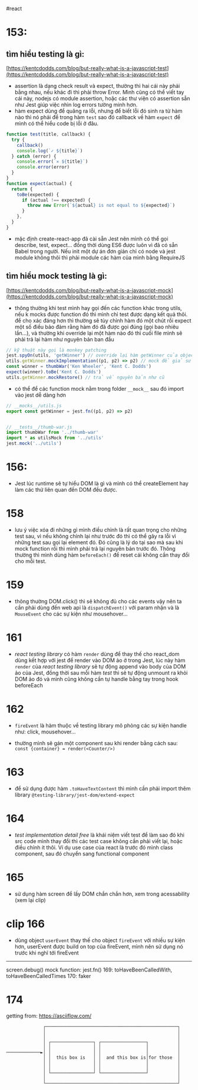 #react 

# 153: 

## tìm hiểu testing là gì: 

[https://kentcdodds.com/blog/but-really-what-is-a-javascript-test](https://kentcdodds.com/blog/but-really-what-is-a-javascript-test)

  - assertion là dạng check result và expect, thường thì hai cái này phải bằng nhau, nếu khác đi thì phải throw Error. Mình cũng có thể viết tay cái này, nodejs có module assertion, hoặc các thư viện có assertion sẵn như Jest giúp việc nhìn log errors tường minh hơn.
  - hàm expect dùng để quăng ra lỗi, nhưng để biết lỗi đó sinh ra từ hàm nào thì nó phải để trong hàm `test` sao đó callback về hàm `expect` để mình có thể hiểu code bị lỗi ở đâu. 

  ```javascript
  function test(title, callback) {
    try {
      callback()
      console.log(`✓ ${title}`)
    } catch (error) {
      console.error(`✕ ${title}`)
      console.error(error)
    }
  }
  function expect(actual) {
    return {
      toBe(expected) {
        if (actual !== expected) {
          throw new Error(`${actual} is not equal to ${expected}`)
        }
      },
    }
  }
  ```

  - mặc định create-react-app đã cài sẵn Jest nên mình có thể gọi describe, test, expect... đồng thời dùng ES6 được luôn vì đã có sẵn Babel trong người. Nếu init một dự án đơn giản chỉ có node và jest module không thôi thì phải module các hàm của mình bằng RequireJS

## tìm hiểu mock testing là gì: 

[https://kentcdodds.com/blog/but-really-what-is-a-javascript-mock](https://kentcdodds.com/blog/but-really-what-is-a-javascript-mock)

- thông thường khi test mình hay gọi đến các function khác trong utils, nếu k mocks được function đó thì mình chỉ test được dạng kết quả thôi. để cho xác đáng hơn thì thường sẽ tùy chỉnh hàm đó một chút rồi expect một số điều bảo đảm rằng hàm đó đã được gọi đúng (gọi bao nhiêu lần...), và thường khi override lại một hàm nào đó thì cuối file mình sẽ phải trả lại hàm như nguyên bản ban đầu

```javascript
// kỹ thuật này gọi là monkey patching
jest.spyOn(utils, 'getWinner') // override lại hàm getWinner của object utils
utils.getWinner.mockImplementation((p1, p2) => p2) // mock để giả sử rằng người chiến thắng là p2
const winner = thumbWar('Ken Wheeler', 'Kent C. Dodds')
expect(winner).toBe('Kent C. Dodds')
utils.getWinner.mockRestore() // trả về nguyên bản như cũ
```

- có thể để các function mock nằm trong folder `__mock__` sau đó import vào jest dễ dàng hơn

```javascript
// __mocks__/utils.js
export const getWinner = jest.fn((p1, p2) => p2)


// __tests__/thumb-war.js
import thumbWar from '../thumb-war'
import * as utilsMock from '../utils'
jest.mock('../utils')
```

# 156: 

- Jest lúc runtime sẽ tự hiểu DOM là gì và mình có thể createElement hay làm các thứ liên quan đến DOM đều được.

# 158

- lưu ý việc xóa đi những gì mình điều chỉnh là rất quan trọng cho những test sau, vì nếu không chỉnh lại như trước đó thì có thể gây ra lỗi vì những test sau gọi lại element đó. Đó cũng là lý do tại sao mà sau khi mock function rồi thì mình phải trả lại nguyên bản trước đó. Thông thường thì mình dùng hàm `beforeEach()` để reset cái không cần thay đổi cho mỗi test.

# 159

- thông thường DOM.click() thì sẽ không đủ cho các events vậy nên ta cần phải dùng đến web api là `dispatchEvent()` với param nhận và là `MouseEvent` cho các sự kiện như mousehover...

# 161

- _react testing library_ có hàm `render` dùng để thay thế cho react_dom dùng kết hợp với jest để render vào DOM ảo ở trong Jest, lúc này hàm `render` của _react testing library_ sẽ tự động append vào body của DOM ảo của Jest, đồng thời sau mỗi hàm _test_ thì sẽ tự động unmount ra khỏi DOM ảo đó và mình cũng không cần tự handle bằng tay trong hook beforeEach

# 162

- `fireEvent` là hàm thuộc về testing library mô phỏng các sự kiện handle như: click, mousehover... 

- thường mình sẽ gán một component sau khi render bằng cách sau: `const {container} = render(<Counter/>)`

# 163

- để sử dụng được hàm `.toHaveTextContent` thì mình cần phải import thêm library `@testing-library/jest-dom/extend-expect`

# 164

- _test implementation detail free_ là khái niệm viết test để làm sao đó khi src code mình thay đổi thì các test case không cần phải viết lại, hoặc điều chỉnh ít thôi. Ví dụ use case của react là trước đó mình class component, sau đó chuyển sang functional component

# 165

- sử dụng hàm screen để lấy DOM chắn chắn hơn, xem trong acessability (xem lại clip)

# clip 166

- dùng object `userEvent` thay thế cho object `fireEvent` với nhiều sự kiện hơn, userEvent được build on top của fireEvent, mình nên sử dụng nó trước khi nghĩ tới fireEvent

---

screen.debug()
mock function: jest.fn()
169: toHaveBeenCalledWith, toHaveBeenCalledTimes
170: faker

# 174

getting from: https://asciiflow.com/

```plain text
              ┌──────────────────────────────────────────────────┐
              │                                                  │
              │                                                  │
              │ ┌────────────────┐ ┌─────────────────┐           │
              │ │                │ │                 │           │
─────────────►│ │                │ │                 │           │
              │ │  this box is   │ │  and this box is│for those  │
              │ │                │ │                 │           │
              │ │                │ │                 │           │
              │ └────────────────┘ └─────────────────┘           │
              │                                                  │
              └──────────────────────────────────────────────────┘
```